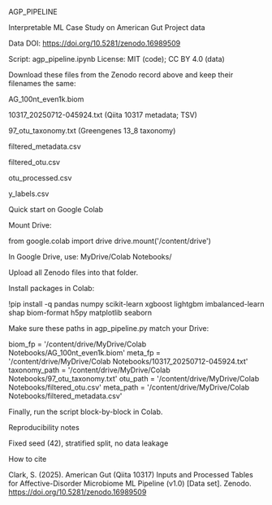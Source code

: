 AGP_PIPELINE

Interpretable ML Case Study on American Gut Project data

Data DOI: https://doi.org/10.5281/zenodo.16989509

Script: agp_pipeline.ipynb
License: MIT (code); CC BY 4.0 (data)



Download these files from the Zenodo record above and keep their filenames the same:

AG_100nt_even1k.biom

10317_20250712-045924.txt (Qiita 10317 metadata; TSV)

97_otu_taxonomy.txt (Greengenes 13_8 taxonomy)

filtered_metadata.csv

filtered_otu.csv

otu_processed.csv

y_labels.csv

Quick start on Google Colab

Mount Drive:

from google.colab import drive
drive.mount('/content/drive')

In Google Drive, use: MyDrive/Colab Notebooks/

Upload all Zenodo files into that folder.

Install packages in Colab:

!pip install -q pandas numpy scikit-learn xgboost lightgbm imbalanced-learn shap biom-format h5py matplotlib seaborn


Make sure these paths in agp_pipeline.py match your Drive:

biom_fp = '/content/drive/MyDrive/Colab Notebooks/AG_100nt_even1k.biom'
meta_fp = '/content/drive/MyDrive/Colab Notebooks/10317_20250712-045924.txt'
taxonomy_path = '/content/drive/MyDrive/Colab Notebooks/97_otu_taxonomy.txt'
otu_path = '/content/drive/MyDrive/Colab Notebooks/filtered_otu.csv'
meta_path = '/content/drive/MyDrive/Colab Notebooks/filtered_metadata.csv'


Finally, run the script block-by-block in Colab.



Reproducibility notes

Fixed seed (42), stratified split, no data leakage

How to cite

Clark, S. (2025). American Gut (Qiita 10317) Inputs and Processed Tables for Affective-Disorder Microbiome ML Pipeline (v1.0) [Data set]. Zenodo. https://doi.org/10.5281/zenodo.16989509
